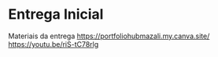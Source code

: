 # Entrega Inicial
Materiais da entrega 
https://portfoliohubmazali.my.canva.site/
https://youtu.be/riS-tC78rlg
